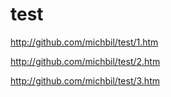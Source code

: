 # test

http://github.com/michbil/test/1.htm

http://github.com/michbil/test/2.htm

http://github.com/michbil/test/3.htm
